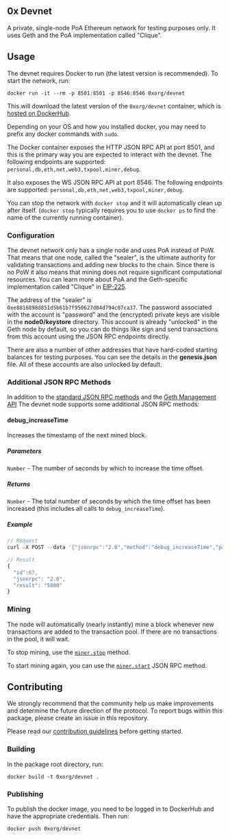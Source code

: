 ## 0x Devnet

A private, single-node PoA Ethereum network for testing purposes only. It uses
Geth and the PoA implementation called "Clique".

## Usage

The devnet requires Docker to run (the latest version is recommended). To start
the network, run:

```
docker run -it --rm -p 8501:8501 -p 8546:8546 0xorg/devnet
```

This will download the latest version of the `0xorg/devnet` container, which is
[hosted on DockerHub](https://hub.docker.com/r/0xorg/devnet).

Depending on your OS and how you installed docker, you may need to prefix any
docker commands with `sudo`.

The Docker container exposes the HTTP JSON RPC API at port 8501, and this is the
primary way you are expected to interact with the devnet. The following
endpoints are supported: `personal,db,eth,net,web3,txpool,miner,debug`.

It also exposes the WS JSON RPC API at port 8546. The following
endpoints are supported: `personal,db,eth,net,web3,txpool,miner,debug`.

You can stop the network with `docker stop` and it will automatically clean up
after itself. (`docker stop` typically requires you to use `docker ps` to find
the name of the currently running container).

### Configuration

The devnet network only has a single node and uses PoA instead of PoW. That
means that one node, called the "sealer", is the ultimate authority for
validating transactions and adding new blocks to the chain. Since there is no
PoW it also means that mining does not require significant computational
resources. You can learn more about PoA and the Geth-specific implementation
called "Clique" in [EIP-225](https://github.com/ethereum/EIPs/issues/225).

The address of the "sealer" is `0xe8816898d851d5b61b7f950627d04d794c07ca37`. The
password associated with the account is "password" and the (encrypted) private
keys are visible in the **node0/keystore** directory. This account is already
"unlocked" in the Geth node by default, so you can do things like sign and send
transactions from this account using the JSON RPC endpoints directly.

There are also a number of other addresses that have hard-coded starting
balances for testing purposes. You can see the details in the **genesis.json**
file. All of these accounts are also unlocked by default.

### Additional JSON RPC Methods

In addition to the
[standard JSON RPC methods](https://github.com/ethereum/wiki/wiki/JSON-RPC) and
the
[Geth Management API](https://github.com/ethereum/go-ethereum/wiki/Management-APIs)
The devnet node supports some additional JSON RPC methods:

#### debug_increaseTime

Increases the timestamp of the next mined block.

##### Parameters

`Number` - The number of seconds by which to increase the time offset.

##### Returns

`Number` - The total number of seconds by which the time offset has been
increased (this includes all calls to `debug_increaseTime`).

##### Example

```js
// Request
curl -X POST --data '{"jsonrpc":"2.0","method":"debug_increaseTime","params":[100],"id":67}'

// Result
{
  "id":67,
  "jsonrpc": "2.0",
  "result": "5000"
}
```

### Mining

The node will automatically (nearly instantly) mine a block whenever new
transactions are added to the transaction pool. If there are no transactions in
the pool, it will wait.

To stop mining, use the
[`miner.stop`](https://github.com/ethereum/go-ethereum/wiki/Management-APIs#miner_stop)
method.

To start mining again, you can use the
[`miner.start`](https://github.com/ethereum/go-ethereum/wiki/Management-APIs#miner_start)
JSON RPC method.

## Contributing

We strongly recommend that the community help us make improvements and determine
the future direction of the protocol. To report bugs within this package, please
create an issue in this repository.

Please read our [contribution guidelines](../../CONTRIBUTING.md) before getting
started.

### Building

In the package root directory, run:

```
docker build -t 0xorg/devnet .
```

### Publishing

To publish the docker image, you need to be logged in to DockerHub and have the
appropriate credentials. Then run:

```
docker push 0xorg/devnet
```
